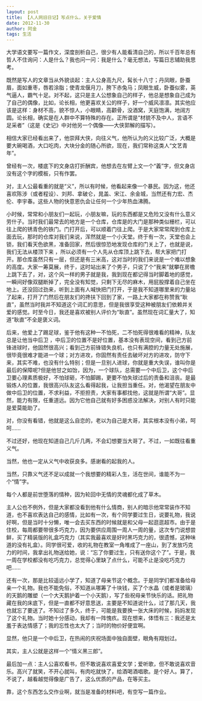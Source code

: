 ```yaml
---
layout: post
title: 【人人网旧日记】写点什么，关于爱情
date: 2012-11-30
author: 阿金
tags: 生活
---
```


大学语文要写一篇作文，深度剖析自己，很少有人能看清自己的，所以千百年总有哲人不住询问：人是什么？我也问一问：我是什么？毫无想法，写篇日志辅助我思考。

既然是写人的文章当从外貌谈起：主人公身高九尺，髯长十八寸；丹凤眼，卧蚕眉，面如重枣，唇若涂脂；使青龙偃月刀，胯下赤兔马；凤眼生威，卧蚕似雾，英气逼人，霸气十足。对不起，这只是主人公想象自己的样子，他总是想象自己成为了自己的偶像，比如，论长相，他更喜欢关公的样子，好一个威风凛凛。其实他应该是这样：身材不高，貌不惊人，小眼睛，高颧骨，没酒窝，天庭饱满，地阔方圆。论长相，确实是在人群中不算特殊的存在。正所谓是“材貌不及中人，言语不足采者”（这是《史记》中对他另一个偶像——大侠郭解的描写）。

相信大家已经看出来了，他崇拜大侠，向往义气，他所认为的义比较广泛，大概是要大碗喝酒，大口吃肉，大块分金的随心所欲，现在，我们常称这类人“文艺青年”。

曾经有一次，楼底下的文身店打折酬宾，他想去在左臂上文一个“義”字，但文身店没有这个字的模板，只有作罢。

对，主人公最看重的就是“义”，所以有时候，他看起来像一个暴民。因为这，他还喜欢陈涉（或者程设）、刘邦、拿破仑，晁盖、宋江、余金城，当然还有力宏、杰伦、李宇春。这些人物的快意恩仇会让任何一个少年热血沸腾。

小时候，常常和小朋友们一起玩，小朋友嘛，玩的东西都是又危险又没有什么意义劳什子。当时我们最常去的地方是一个仓库，仓库是的大门是那种类似栅栏，可以往上爬的锈青色的铁门。门打开后，可以顺着门往上爬。于是大家常常爬到仓库上面去玩，那时的仓库对我们来说，浑然就是一个小天堂。终于有一次，天堂也会上锁，我们看天色欲黑，准备回家，然后很惊恐地发现仓库的门关上了，也就是说，我们无法从楼顶下来 ，所以必须有一个人先从仓库顶上跳下去，帮大家把门打开。那仓库虽然只有一层，但还是有三米高，这对当时的我们来说是一个难以想象的高度。大家一筹莫展，终于，这时站出来了个男子，只说了个“我来”就攀在房檐上跳下去了，对，这个风一样的男子就是我，我到现在都记得当时脚着地的感觉，一瞬间好像双腿断掉了，完全没有知觉，只剩下无尽的麻木，用屁股撑着自己坐在地上。还没回过劲来，听到上面有人喊快把门打开，于是我不知道哪里来的力量站了起来，打开了门然后在朋友们的搀扶下回到了家，一路上大家都在称赞我“耿直”，虽然当时我并不知道这个词汇的意思，但是我很享受这种被朋友们依赖并关爱的感觉。时至今日，我还是喜欢被别人评价为“耿直”。虽然现在词汇量大了，知道“耿直”不全是褒义词。

后来，他爱上了踢足球，鉴于他有这种一不怕死，二不怕死得很难看的精神，队友总是让他当中后卫 ，中后卫的位置不是好位置，基本没有表现空间，看到己方前锋进球时，他固然很高兴；看到己方前锋错失良机，也只有满腔的力量无处施展，很毕竟很难才能进一个球；对方进攻，你固然有责任去破坏对方的进攻，防守下来，其实不难，也没有什么特别；但是一旦别人进球，你就是重大失误，谁叫你是最后的保障呢?但是他甘之如饴，因为，一个球队，总需要一个中后卫，这个中后卫要心理素质极好，不怕球砸，不怕脚踢，更要不怕失球过后的责备和沮丧。是最锻炼人的位置，我很高兴队友这么看得起我，让我担当重任。对，他渴望在朋友中做中后卫的位置，不求利益，不拒担责，大家有事都找他，这就是所谓“大哥”。显然，能力有限，任重道远。因为它他自己就有好多困惑没法解决，对别人有时只能是爱莫能助了。

对，你没有看错，他就是这么自恋的，老以为自己是大哥，其实根本没有小弟，呵呵……

不过还好，他现在知道自己几斤几两，不会幻想要当大哥了。不过，一如既往看重义气。

当然，他也一定从义气中收获良多。感谢看的起我的人。

当然，只靠义气还不足以成就一个我想要的精彩人生，活在世间，谁能不为一个“情”字。

每个人都是前世堕落的情种，因为轮回中无情的灵魂都化成了草木。

主人公也不例外，但是大家都没看到他有什么情商，别人的暗示他常常装作不知道，也不喜欢表达自己的感情，比如有一次，有个同学要过生日，说要礼物，我说好啊，但是当时十分懒，唯一会去买东西的时候就是和父母一起逛逛超市。由于是住校，每周都要带很多巧克力，因为要供应周围一周人一周的量，这次专门说想尝鲜，买了精装版的礼盒巧克力（其实我最喜欢是好时黑巧克力的，很遗憾，这种味道的没有礼盒）。同学很可爱，收的礼物在教室一角堆成了一座山，到了发放巧克力的时间，我拿出礼物送给她，说：“忘了你要过生，只有送你这个了”。于是，我一周在学校都没有吃巧克力，总觉得心里缺了点什么，可能不止是没吃巧克力吧……

还有一次，那是比较遥远小学了，知道了母亲节这个概念。于是同学们都准备给母亲一个礼物。我也不能免俗，不知道从哪筹了十块钱，买了个水晶（或者是玻璃）的天鹅的雕塑（一个大天鹅护着一个小天鹅），写了些祝母亲节快乐的话。把礼物藏在我的床底下，但是一直都不好意思送，主要是不知道说什么，过了那几天，我也就忘了要送了。不知过了多久，终于，可能是我要换一张大床的时候，妈妈发现了这个礼物。当时她十分感动，我却有一阵愧疚。现在想来，体悟有三：我还是太羞于表达情感了；我的忘性也太大了；当时的物价好便宜啊。

显然，他只是一个中后卫，在热闹的庆祝场面中独自面壁，眼角有翔划过。

其实，主人公就是这样一个“情义黑三郎”。

最后加一点：主人公喜欢看书，但不敢说喜欢喜爱文学；爱听歌，但不敢说喜欢音乐。高兴了就笑，不开心就叫，有肉吃就快了，给酒喝酒唱歌。是个好人。算了，不说了，越看越觉得像是广告了，这么优质的产品，在等买主。

靠，这个东西怎么交作业啊，就当是准备的材料吧，有空写一篇作业。
